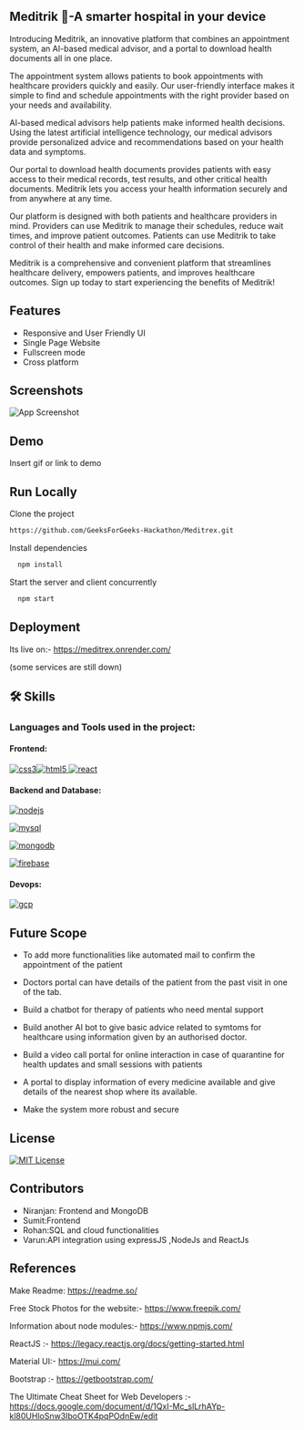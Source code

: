 
  
## Meditrik 🔭-A smarter hospital in your device

Introducing Meditrik, an innovative platform that combines an appointment system, an AI-based medical advisor, and a portal to download health documents all in one place.

The appointment system allows patients to book appointments with healthcare providers quickly and easily. Our user-friendly interface makes it simple to find and schedule appointments with the right provider based on your needs and availability.

AI-based medical advisors help patients make informed health decisions. Using the latest artificial intelligence technology, our medical advisors provide personalized advice and recommendations based on your health data and symptoms.

Our portal to download health documents provides patients with easy access to their medical records, test results, and other critical health documents. Meditrik lets you access your health information securely and from anywhere at any time.

Our platform is designed with both patients and healthcare providers in mind. Providers can use Meditrik to manage their schedules, reduce wait times, and improve patient outcomes. Patients can use Meditrik to take control of their health and make informed care decisions.

Meditrik is a comprehensive and convenient platform that streamlines healthcare delivery, empowers patients, and improves healthcare outcomes. Sign up today to start experiencing the benefits of Meditrik!




## Features

- Responsive and User Friendly UI
- Single Page Website
- Fullscreen mode
- Cross platform


## Screenshots

![App Screenshot](https://via.placeholder.com/468x300?text=App+Screenshot+Here)


## Demo

Insert gif or link to demo


## Run Locally

Clone the project

```bash
https://github.com/GeeksForGeeks-Hackathon/Meditrex.git
```


Install dependencies

```bash
  npm install
```

Start the server and client concurrently

```bash
  npm start
```


## Deployment

Its live on:-  https://meditrex.onrender.com/

(some services are still down)
## 🛠 Skills


### Languages and Tools used in the project:

  

#### Frontend:

 [![css3](https://www.vectorlogo.zone/logos/w3_css/w3_css-icon.svg)](https://www.w3schools.com/css/)[![html5](https://www.vectorlogo.zone/logos/w3_html5/w3_html5-icon.svg) ](https://www.w3.org/html/)[![react](https://www.vectorlogo.zone/logos/reactjs/reactjs-icon.svg)](https://reactjs.org/)  

#### Backend and Database:

 [![nodejs](https://www.vectorlogo.zone/logos/nodejs/nodejs-horizontal.svg)](https://nodejs.org)
 
 
 
 [![mysql](https://www.vectorlogo.zone/logos/mysql/mysql-official.svg) ](https://www.mysql.com/)
 
 [![mongodb](https://www.vectorlogo.zone/logos/mongodb/mongodb-ar21.svg) ](https://www.mongodb.com/)
 
 [![firebase](https://www.vectorlogo.zone/logos/firebase/firebase-icon.svg)](https://firebase.google.com/)  

#### Devops:

[![gcp](https://www.vectorlogo.zone/logos/google_cloud/google_cloud-icon.svg)](https://cloud.google.com)


## Future Scope


- To add more functionalities like  automated mail to confirm the appointment of the patient

- Doctors portal can have details of the patient from the past visit in one of the tab.

- Build a chatbot for therapy of patients who need mental support 

- Build another AI bot to give basic advice related to symtoms for healthcare using information given by an authorised doctor.

- Build a video call portal for online interaction in case of quarantine for health updates and small sessions with patients

- A portal to display information of every medicine available and give details of the nearest shop where its available.

- Make the system more robust and secure

## License


[![MIT License](https://img.shields.io/badge/License-MIT-green.svg)](https://choosealicense.com/licenses/mit/)


## Contributors

- Niranjan: Frontend and MongoDB
- Sumit:Frontend 
- Rohan:SQL and  cloud functionalities 
- Varun:API integration using expressJS ,NodeJs and ReactJs

## References

Make Readme:
https://readme.so/

Free Stock Photos for the website:-
https://www.freepik.com/

Information about node modules:-
https://www.npmjs.com/

ReactJS :- https://legacy.reactjs.org/docs/getting-started.html

Material UI:- https://mui.com/

Bootstrap :- https://getbootstrap.com/


The Ultimate Cheat Sheet for Web Developers :-
https://docs.google.com/document/d/1QxI-Mc_slLrhAYp-kl80UHloSnw3IboOTK4pqPOdnEw/edit

